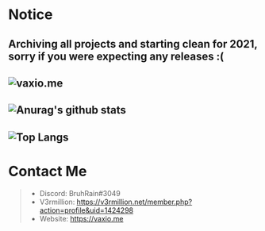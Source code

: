 # Notice

## Archiving all projects and starting clean for 2021, sorry if you were expecting any releases :(


![vaxio.me](https://vaxio.me/)
---
![Anurag's github stats](https://github-readme-stats.vercel.app/api?username=vaxiobbxx&show_icons=true&count_private=true)
---
![Top Langs](https://github-readme-stats.vercel.app/api/top-langs/?username=vaxiobbxx&show_icons=true&count_private=true)
---
 # Contact Me
> - Discord: BruhRain#3049
> - V3rmillion: https://v3rmillion.net/member.php?action=profile&uid=1424298
> - Website: https://vaxio.me
